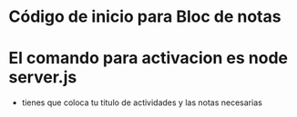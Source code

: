 # Código de inicio para Bloc de notas
# El comando para activacion es node server.js
* tienes que coloca tu titulo de actividades y las notas necesarias
